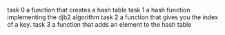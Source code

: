 task 0 a function that creates a hash table
task 1 a hash function implementing the djb2 algorithm
task 2  a function that gives you the index of a key.
task 3 a function that adds an element to the hash table
